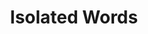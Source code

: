 ---
title: "Isolated Words"

categories: ['']

tags: ['Isolated', 'Words']

arwords: 'الكلمات المعزولة'

arexps: []

enwords: ['Isolated Words']

enexps: []

arlexicons: 'ك'

enlexicons: 'I'

authors: ['Ruqayya Roshdy']

translators: ['']

citations: 'العربية والذكاء الاصطناعي'

sources: 'مركز الملك عبدالله بن عبدالعزيز الدولي لخدمة اللغة العربية'

word: "true"

slug: ""
---
